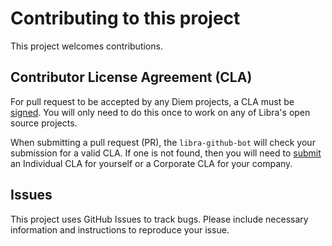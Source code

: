 # Contributing to this project

This project welcomes contributions.

## Contributor License Agreement (CLA)

For pull request to be accepted by any Diem projects, a CLA must be [signed](https://libra.org/en-US/cla-sign). You will only need to do this once to work on any of Libra's open source projects.

When submitting a pull request (PR), the `libra-github-bot` will check your submission for a valid CLA. If one is not found, then you will need to [submit](https://libra.org/en-US/cla-sign) an Individual CLA for yourself or a Corporate CLA for your company.

## Issues

This project uses GitHub Issues to track bugs. Please include necessary information and instructions to reproduce your issue.
